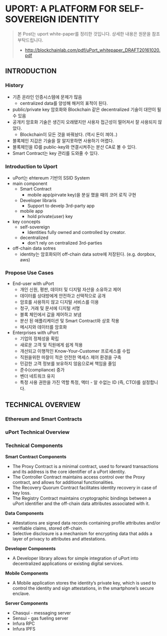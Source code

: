 # UPORT: A PLATFORM FOR SELF-SOVEREIGN IDENTITY

> 본 Post는 uport white-paper를 정리한 것입니다. 상세한 내용은 원문을 참조 부탁드립니다.
>
> * http://blockchainlab.com/pdf/uPort_whitepaper_DRAFT20161020.pdf


## INTRODUCTION

### History

* 기존 온라인 인증시스템에 문제가 많음
	* centralized data를 양성해 해커의 표적이 된다.
* public/private key 암호화와 Blockchain 같은 decentralized 기술이 대안이 될 수 있음
* 공개키 암호화 기술은 생긴지 오래됐지만 사용자 접근성이 떨어져서 잘 사용되지 않았다.
	* Blockchain이 모든 것을 바꿔놨다. (역시 돈이 껴야..)
* 블록체인 지갑은 기술을 잘 알지못하면 사용하기 어렵다.
* 블록체인을 ID를 public-key와 연결시켜주는 분산 CA로 볼 수 있다. 
* Smart Contract는 key 관리를 도와줄 수 있다.

### Introduction to Uport

* uPort는 ehtereum 기반의 SSID System
* main component
	* Smart Contract
		* mobile app(pirvate key)을 분실 했을 때의 코어 로직 구현
	* Developer libraris
		* Support to develp 3rd-party app
	* mobile app
		* hold private(user) key
* key concepts
	* self-sovereign
		* Identities fully owned and controlled by creator.
	* decentralized
		* don't rely on centralized 3rd-parties
* off-chain data sotres
	* identity는 암호화되어 off-chain data sotre에 저장된다. (e.g. dorpbox, aws)

### Propose Use Cases

* End-user with uPort
	* 개인 신원, 평판, 데이터 및 디지털 자산을 소유하고 제어
	* 데이터를 상대방에게 안전하고 선택적으로 공개 
	* 암호를 사용하지 않고 디지털 서비스를 이용
	* 청구, 거래 및 문서에 디지털 서명
	* 블록 체인에서 값을 제어하고 보냄
	* 분산 된 애플리케이션 및 Smart Contract와 상호 작용
	* 메시지와 데이터를 암호화
* Enterprises with uPort
	* 기업의 정체성을 확립
	* 새로운 고객 및 직원에게 쉽게 적용
	* 개선되고 이행적인 Know-Your-Customer 프로세스를 수립
	* 직원을위한 마찰이 적은 안전한 액세스 제어 환경을 구축
	* 민감한 고객 정보를 보유하지 않음으로써 책임을 줄임
	* 준수(compliance) 증가
	* 벤더 네트워크 유지
	* 특정 사용 권한을 가진 역할 특정, 액터 - 알 수없는 ID (즉, CTO)를 설정합니다.


## TECHNICAL OVERVIEW


### Ethereum and Smart Contracts

### uPort Technical Overview

### Technical Components

**Smart Contract Components**

* The ​Proxy Contract is a minimal contract, used to forward transactions and its address is the core identifier of a uPort identity.
* The ​Controller Contract maintains access control over the Proxy contract, and allows for additional functionalities.
* The ​Recovery Quorum Contract facilitates identity recovery in case of key loss.
* The ​Registry Contract maintains cryptographic bindings between a uPort identifier and the off-chain data attributes associated with it.

**Data Components**

* Attestations are signed data records containing profile attributes and/or verifiable claims, stored off-chain.
* Selective disclosure is a mechanism for encrypting data that adds a layer of privacy to attributes and attestations.

**Developer Components**

* A ​Developer library allows for simple integration of uPort into decentralized applications or existing digital services.

**Mobile Components**

* A ​Mobile application stores the identity’s private key, which is used to control the identity and sign attestations, in the smartphone’s secure enclave.

**Server Components**

* Chasqui - messaging server
* Sensui - gas fueling server
* Infura RPC
* Infura IPFS